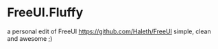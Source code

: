 FreeUI.Fluffy
=============

a personal edit of FreeUI https://github.com/Haleth/FreeUI
simple, clean and awesome ;)
